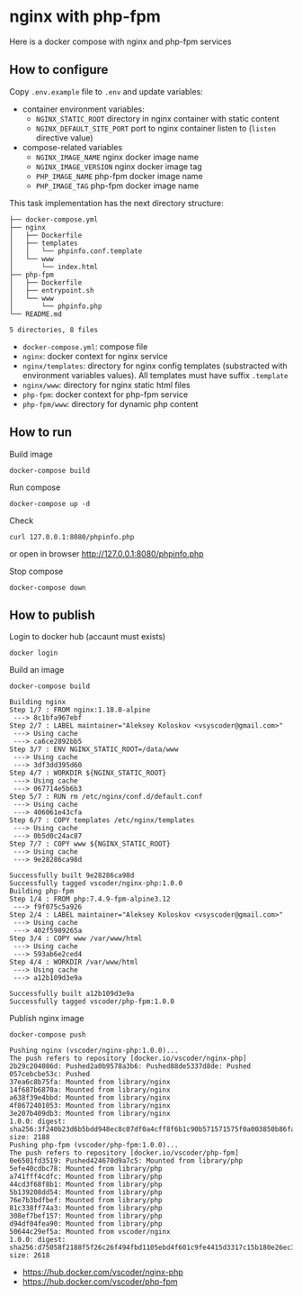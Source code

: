 # nginx with php-fpm

Here is a docker compose with nginx and php-fpm services

## How to configure

Copy `.env.example` file to `.env` and update variables:
- container environment variables:
  - `NGINX_STATIC_ROOT` directory in nginx container with static content
  - `NGINX_DEFAULT_SITE_PORT` port to nginx container listen to (`listen` directive value)
- compose-related variables
  - `NGINX_IMAGE_NAME` nginx docker image name
  - `NGINX_IMAGE_VERSION` nginx docker image tag
  - `PHP_IMAGE_NAME` php-fpm docker image name
  - `PHP_IMAGE_TAG` php-fpm docker image name

This task implementation has the next directory structure:
```tree
├── docker-compose.yml
├── nginx
│   ├── Dockerfile
│   ├── templates
│   │   └── phpinfo.conf.template
│   └── www
│       └── index.html
├── php-fpm
│   ├── Dockerfile
│   ├── entrypoint.sh
│   └── www
│       └── phpinfo.php
└── README.md

5 directories, 8 files
```

- `docker-compose.yml`: compose file
- `nginx`: docker context for nginx service
- `nginx/templates`: directory for nginx config templates (substracted with environment variables values). All templates must have suffix `.template`
- `nginx/www`: directory for nginx static html files
- `php-fpm`: docker context for php-fpm service
- `php-fpm/www`: directory for dynamic php content

## How to run

Build image
```shell
docker-compose build
```

Run compose
```shell
docker-compose up -d
```

Check
```shell
curl 127.0.0.1:8080/phpinfo.php
```
or open in browser http://127.0.0.1:8080/phpinfo.php

Stop compose
```shell
docker-compose down
```

## How to publish

Login to docker hub (accaunt must exists)
```shell
docker login
```

Build an image
```shell
docker-compose build
```
```log
Building nginx
Step 1/7 : FROM nginx:1.18.0-alpine
 ---> 8c1bfa967ebf
Step 2/7 : LABEL maintainer="Aleksey Koloskov <vsyscoder@gmail.com>"
 ---> Using cache
 ---> ca6ce2892bb5
Step 3/7 : ENV NGINX_STATIC_ROOT=/data/www
 ---> Using cache
 ---> 3df3dd395d60
Step 4/7 : WORKDIR ${NGINX_STATIC_ROOT}
 ---> Using cache
 ---> 067714e5b6b3
Step 5/7 : RUN rm /etc/nginx/conf.d/default.conf
 ---> Using cache
 ---> 406061e43cfa
Step 6/7 : COPY templates /etc/nginx/templates
 ---> Using cache
 ---> 0b5d0c24ac87
Step 7/7 : COPY www ${NGINX_STATIC_ROOT}
 ---> Using cache
 ---> 9e28286ca98d

Successfully built 9e28286ca98d
Successfully tagged vscoder/nginx-php:1.0.0
Building php-fpm
Step 1/4 : FROM php:7.4.9-fpm-alpine3.12
 ---> f9f075c5a926
Step 2/4 : LABEL maintainer="Aleksey Koloskov <vsyscoder@gmail.com>"
 ---> Using cache
 ---> 402f5989265a
Step 3/4 : COPY www /var/www/html
 ---> Using cache
 ---> 593ab6e2ced4
Step 4/4 : WORKDIR /var/www/html
 ---> Using cache
 ---> a12b109d3e9a

Successfully built a12b109d3e9a
Successfully tagged vscoder/php-fpm:1.0.0
```

Publish nginx image
```shell
docker-compose push
```
```log
Pushing nginx (vscoder/nginx-php:1.0.0)...
The push refers to repository [docker.io/vscoder/nginx-php]
2b29c204086d: Pushed2a0b9578a3b6: Pushed88de5337d8de: Pushed
057cebcbe53c: Pushed
37ea6c8b75fa: Mounted from library/nginx
14f687b6870a: Mounted from library/nginx
a638f39e4bbd: Mounted from library/nginx
4f8672401053: Mounted from library/nginx
3e207b409db3: Mounted from library/nginx
1.0.0: digest: sha256:3f240b23d6b5bdd948ec8c07df0a4cff8f6b1c90b571571575f0a003850b86fa size: 2188
Pushing php-fpm (vscoder/php-fpm:1.0.0)...
The push refers to repository [docker.io/vscoder/php-fpm]
0e6501fd3519: Pushed424670d9a7c5: Mounted from library/php
5efe40cdbc78: Mounted from library/php
a741fff4cdfc: Mounted from library/php
44cd3f68f8b1: Mounted from library/php
5b139208dd54: Mounted from library/php
76e7b3bdfbef: Mounted from library/php
81c338ff74a3: Mounted from library/php
308ef7bef157: Mounted from library/php
d94df04fea90: Mounted from library/php
50644c29ef5a: Mounted from vscoder/nginx
1.0.0: digest: sha256:d75058f2188f5f26c26f494fbd1105ebd4f601c9fe4415d3317c15b180e26ec3 size: 2618
```

- https://hub.docker.com/vscoder/nginx-php
- https://hub.docker.com/vscoder/php-fpm
